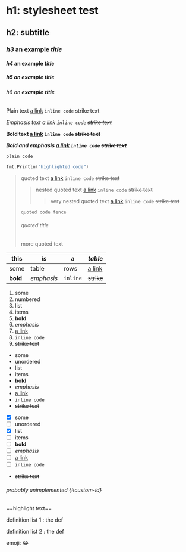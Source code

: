 # h1: stylesheet test

## h2: subtitle

### _h3_ an **example** **_title_**

#### _h4_ an **example** **_title_**

##### _h5_ an **example** **_title_**

###### _h6_ an **example** **_title_**

Plain text [a link](./) `inline code` ~~strike text~~

_Emphasis text [a link](./) `inline code` ~~strike text~~_

**Bold text [a link](./) `inline code` ~~strike text~~**

**_Bold and emphasis [a link](./) `inline code` ~~strike text~~_**

```
plain code
```

```go
fmt.Println("highlighted code")
```

> quoted text [a link](./) `inline code` ~~strike text~~
>
> > nested quoted text [a link](./) `inline code` ~~strike text~~
> >
> > > very nested quoted text [a link](./) `inline code` ~~strike text~~
>
> ```
> quoted code fence
> ```
>
> ###### quoted title
>
> more quoted text

| this     | _is_       | **a**    | **_table_**  |
| -------- | ---------- | -------- | ------------ |
| some     | table      | rows     | [a link](./) |
| **bold** | _emphasis_ | `inline` | ~~strike~~     |

1. some
2. numbered
3. list
4. items
5. **bold**
6. _emphasis_
7. [a link](./)
8. `inline code`
9. ~~strike text~~

- some
- unordered
- list
- items
- **bold**
- _emphasis_
- [a link](./)
- `inline code`
- ~~strike text~~

- [x] some
- [ ] unordered
- [x] list
- [ ] items
- [ ] **bold**
- [ ] _emphasis_
- [ ] [a link](./)
- [ ] `inline code`
- ~~strike text~~

###### _probably_ unimplemented {#custom-id}

==highlight text==

definition list 1
: the def

definition list 2
: the def

emoji: :joy:
